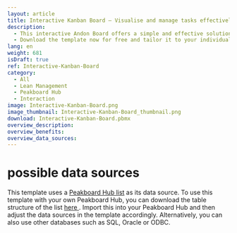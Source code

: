 ```yaml
---
layout: article
title: Interactive Kanban Board – Visualise and manage tasks effectively
description: 
  - This interactive Andon Board offers a simple and effective solution for visualizing and managing tasks. The Kanban Board consists of four columns, where cards can be neatly organized. The cards can be flexibly moved using drag and drop, allowing for quick and intuitive representation of task progress. New cards can be easily created, with each card assigned a title, description, and color to individually label and prioritize tasks. This Kanban Board enables teams to visually track and manage their tasks, significantly enhancing transparency and efficiency in the workflow.
  - Download the template now for free and tailor it to your individual needs. For even better customizability, we have implemented all required scripts with our low-code editor and building blocks.
lang: en
weight: 681
isDraft: true
ref: Interactive-Kanban-Board
category:
  - All
  - Lean Management
  - Peakboard Hub
  - Interaction
image: Interactive-Kanban-Board.png
image_thumbnail: Interactive-Kanban-Board_thumbnail.png
download: Interactive-Kanban-Board.pbmx
overview_description:
overview_benefits:
overview_data_sources:
---
```

# possible data sources
This template uses a <a href="https://peakboard.com/en/product/peakboard-hub/" class="inline" download>Peakboard Hub list</a> as its data source. To use this template with your own Peakboard Hub, you can download the table structure of the list <a href="KanbanCards.csv" class="inline" download>here </a>. Import this into your Peakboard Hub and then adjust the data sources in the template accordingly. Alternatively, you can also use other databases such as SQL, Oracle or ODBC.
